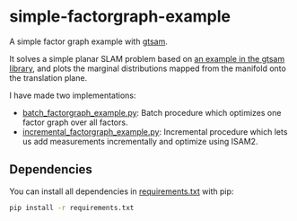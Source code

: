 # simple-factorgraph-example
A simple factor graph example with [gtsam](https://github.com/borglab/gtsam).

It solves a simple planar SLAM problem based on [an example in the gtsam library](https://github.com/borglab/gtsam/blob/develop/python/gtsam/examples/PlanarSLAMExample.py),
and plots the marginal distributions mapped from the manifold onto the translation plane.

I have made two implementations:
  - [batch_factorgraph_example.py](batch_factorgraph_example.py): 
    Batch procedure which optimizes one factor graph over all factors.
  - [incremental_factorgraph_example.py](incremental_factorgraph_example.py): 
    Incremental procedure which lets us add measurements incrementally and optimize using ISAM2.

## Dependencies
You can install all dependencies in [requirements.txt](requirements.txt) with pip:
```bash
pip install -r requirements.txt
```
